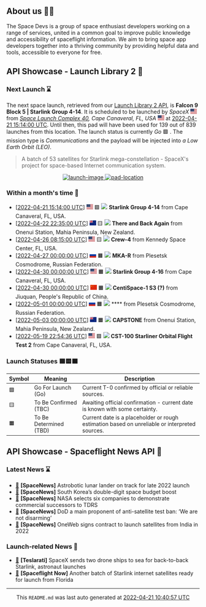 ## About us 🧑‍🚀
The Space Devs is a group of space enthusiast developers working on a range of
services, united in a common goal to improve public knowledge and accessibility
of spaceflight information. We aim to bring space app developers together into a
thriving community by providing helpful data and tools, accessible to everyone
for free.

## API Showcase - Launch Library 2 🚀

### Next Launch ⌛
The next space launch, retrieved from our
<a href="https://thespacedevs.com/llapi">Launch Library 2 API</a>, is
**Falcon 9 Block 5 | Starlink Group 4-14**. It is scheduled to be launched by *SpaceX*
<img width="17" src="https://raw.githubusercontent.com/lipis/flag-icons/main/flags/4x3/us.svg" />
from *<a href="https://en.wikipedia.org/wiki/Cape_Canaveral_Air_Force_Station_Space_Launch_Complex_40">Space Launch Complex 40</a>, Cape Canaveral, FL, USA*
<img width="17" src="https://raw.githubusercontent.com/lipis/flag-icons/main/flags/4x3/us.svg" />
at <a href="https://www.timeanddate.com/worldclock/fixedtime.html?iso=20220421T151400">2022-04-21 15:14:00 UTC</a>.  Until
then, this pad will have been used for 139
out of 839 launches from this location. The launch status is currently
*Go* 🟩 . The mission type is
*Communications* and the payload will be injected
into *a Low Earth Orbit
(LEO)*.
<br>
<blockquote>
  A batch of 53 satellites for Starlink mega-constellation - SpaceX's project for space-based Internet communication system.
</blockquote>

<p float="left" align="center">
  <a href="https://en.wikipedia.org/wiki/Falcon_9" >
    <img alt="launch-image" height="200" src="https://spacelaunchnow-prod-east.nyc3.digitaloceanspaces.com/media/launch_images/falcon2520925_image_20220420231830.jpeg" />
  </a>
  <a href="http://maps.google.com/maps?q=28.56194122,-80.57735736" >
    <img alt="pad-location" height="200" src="https://spacelaunchnow-prod-east.nyc3.digitaloceanspaces.com/media/launch_images/location_12_20200803142519.jpg"  />
  </a>
</p>

### Within a month's time 📅
- \[<a href="https://www.timeanddate.com/worldclock/fixedtime.html?iso=20220421T151400">2022-04-21 15:14:00 UTC</a>\]  <img width="17" src="https://raw.githubusercontent.com/lipis/flag-icons/main/flags/4x3/us.svg" /> 🟩  <a href="https://www.google.com/calendar/render?action=TEMPLATE&text=Falcon 9 Block 5 | Starlink Group 4-14&location=Cape Canaveral, FL, USA&dates=20220421T151400Z%2F20220421T151400Z"><img border="0" width="15" src="https://upload.wikimedia.org/wikipedia/commons/a/a5/Google_Calendar_icon_%282020%29.svg"></a> **Starlink Group 4-14** from Cape Canaveral, FL, USA.
- \[<a href="https://www.timeanddate.com/worldclock/fixedtime.html?iso=20220422T223500">2022-04-22 22:35:00 UTC</a>\]  <img width="17" src="https://raw.githubusercontent.com/lipis/flag-icons/main/flags/4x3/nz.svg" /> 🟨  <a href="https://www.google.com/calendar/render?action=TEMPLATE&text=Electron | There and Back Again&location=Onenui Station, Mahia Peninsula, New Zealand&dates=20220422T223500Z%2F20220423T004000Z"><img border="0" width="15" src="https://upload.wikimedia.org/wikipedia/commons/a/a5/Google_Calendar_icon_%282020%29.svg"></a> **There and Back Again** from Onenui Station, Mahia Peninsula, New Zealand.
- \[<a href="https://www.timeanddate.com/worldclock/fixedtime.html?iso=20220426T081500">2022-04-26 08:15:00 UTC</a>\]  <img width="17" src="https://raw.githubusercontent.com/lipis/flag-icons/main/flags/4x3/us.svg" /> 🟨  <a href="https://www.google.com/calendar/render?action=TEMPLATE&text=Falcon 9 Block 5 | Crew-4&location=Kennedy Space Center, FL, USA&dates=20220426T081500Z%2F20220426T081500Z"><img border="0" width="15" src="https://upload.wikimedia.org/wikipedia/commons/a/a5/Google_Calendar_icon_%282020%29.svg"></a> **Crew-4** from Kennedy Space Center, FL, USA.
- \[<a href="https://www.timeanddate.com/worldclock/fixedtime.html?iso=20220427T000000">2022-04-27 00:00:00 UTC</a>\]  <img width="17" src="https://raw.githubusercontent.com/lipis/flag-icons/main/flags/4x3/ru.svg" /> 🟧  <a href="https://www.google.com/calendar/render?action=TEMPLATE&text=Angara 1.2 | MKA-R&location=Plesetsk Cosmodrome, Russian Federation&dates=20220427T000000Z%2F20220427T000000Z"><img border="0" width="15" src="https://upload.wikimedia.org/wikipedia/commons/a/a5/Google_Calendar_icon_%282020%29.svg"></a> **MKA-R** from Plesetsk Cosmodrome, Russian Federation.
- \[<a href="https://www.timeanddate.com/worldclock/fixedtime.html?iso=20220430T000000">2022-04-30 00:00:00 UTC</a>\]  <img width="17" src="https://raw.githubusercontent.com/lipis/flag-icons/main/flags/4x3/us.svg" /> 🟧  <a href="https://www.google.com/calendar/render?action=TEMPLATE&text=Falcon 9 Block 5 | Starlink Group 4-16&location=Cape Canaveral, FL, USA&dates=20220430T000000Z%2F20220430T000000Z"><img border="0" width="15" src="https://upload.wikimedia.org/wikipedia/commons/a/a5/Google_Calendar_icon_%282020%29.svg"></a> **Starlink Group 4-16** from Cape Canaveral, FL, USA.
- \[<a href="https://www.timeanddate.com/worldclock/fixedtime.html?iso=20220430T000000">2022-04-30 00:00:00 UTC</a>\]  <img width="17" src="https://raw.githubusercontent.com/lipis/flag-icons/main/flags/4x3/cn.svg" /> 🟧  <a href="https://www.google.com/calendar/render?action=TEMPLATE&text=Kuaizhou 1A | CentiSpace-1 S3 (?)&location=Jiuquan, People&#x27;s Republic of China&dates=20220430T000000Z%2F20220430T000000Z"><img border="0" width="15" src="https://upload.wikimedia.org/wikipedia/commons/a/a5/Google_Calendar_icon_%282020%29.svg"></a> **CentiSpace-1 S3 (?)** from Jiuquan, People's Republic of China.
- \[<a href="https://www.timeanddate.com/worldclock/fixedtime.html?iso=20220501T000000">2022-05-01 00:00:00 UTC</a>\]  <img width="17" src="https://raw.githubusercontent.com/lipis/flag-icons/main/flags/4x3/ru.svg" /> 🟧  <a href="https://www.google.com/calendar/render?action=TEMPLATE&text=Soyuz 2.1b/Fregat | Glonass-K2&location=Plesetsk Cosmodrome, Russian Federation&dates=20220501T000000Z%2F20220501T000000Z"><img border="0" width="15" src="https://upload.wikimedia.org/wikipedia/commons/a/a5/Google_Calendar_icon_%282020%29.svg"></a> **** from Plesetsk Cosmodrome, Russian Federation.
- \[<a href="https://www.timeanddate.com/worldclock/fixedtime.html?iso=20220503T000000">2022-05-03 00:00:00 UTC</a>\]  <img width="17" src="https://raw.githubusercontent.com/lipis/flag-icons/main/flags/4x3/nz.svg" /> 🟧  <a href="https://www.google.com/calendar/render?action=TEMPLATE&text=Electron | CAPSTONE&location=Onenui Station, Mahia Peninsula, New Zealand&dates=20220503T000000Z%2F20220503T000000Z"><img border="0" width="15" src="https://upload.wikimedia.org/wikipedia/commons/a/a5/Google_Calendar_icon_%282020%29.svg"></a> **CAPSTONE** from Onenui Station, Mahia Peninsula, New Zealand.
- \[<a href="https://www.timeanddate.com/worldclock/fixedtime.html?iso=20220519T225436">2022-05-19 22:54:36 UTC</a>\]  <img width="17" src="https://raw.githubusercontent.com/lipis/flag-icons/main/flags/4x3/us.svg" /> 🟩  <a href="https://www.google.com/calendar/render?action=TEMPLATE&text=Atlas V N22 | CST-100 Starliner Orbital Flight Test 2&location=Cape Canaveral, FL, USA&dates=20220519T225436Z%2F20220519T225436Z"><img border="0" width="15" src="https://upload.wikimedia.org/wikipedia/commons/a/a5/Google_Calendar_icon_%282020%29.svg"></a> **CST-100 Starliner Orbital Flight Test 2** from Cape Canaveral, FL, USA.


### Launch Statuses 🟩🟨🟧
<p align="center">
    <table class="tg">
    <thead>
      <tr>
        <th class="tg-0pky">Symbol</th>
        <th class="tg-0pky">Meaning</th>
        <th class="tg-0pky">Description</th>
      </tr>
    </thead>
    <tbody>
      <tr>
        <td class="tg-0pky">🟩</td>
        <td class="tg-0pky">Go For Launch (Go)</td>
        <td class="tg-0pky">Current T-0 confirmed by official or reliable sources.</td>
      </tr>
      <tr>
        <td class="tg-0pky">🟨</td>
        <td class="tg-0pky">To Be Confirmed (TBC)</td>
        <td class="tg-0pky">Awaiting official confirmation - current date is known with some certainty.</td>
      </tr>
      <tr>
        <td class="tg-0pky">🟧</td>
        <td class="tg-0pky">To Be Determined (TBD)</td>
        <td class="tg-0pky">Current date is a placeholder or rough estimation based on unreliable or interpreted sources.</td>
      </tr>
    </tbody>
    </table>
</p>

## API Showcase - Spaceflight News API 📰

### Latest News ⌛
- <a href="https://spacenews.com/astrobotic-lunar-lander-on-track-for-late-2022-launch/" >🔗</a> **[SpaceNews]** Astrobotic lunar lander on track for late 2022 launch
- <a href="https://spacenews.com/south-koreas-double-digit-space-budget-boost/" >🔗</a> **[SpaceNews]** South Korea’s double-digit space budget boost
- <a href="https://spacenews.com/nasa-selects-six-companies-to-demonstrate-commercial-successors-to-tdrs/" >🔗</a> **[SpaceNews]** NASA selects six companies to demonstrate commercial successors to TDRS
- <a href="https://spacenews.com/dod-a-main-proponent-of-anti-satellite-test-ban-we-are-not-disarming/" >🔗</a> **[SpaceNews]** DoD a main proponent of anti-satellite test ban: ‘We are not disarming’
- <a href="https://spacenews.com/oneweb-signs-contract-to-launch-satellites-from-india-in-2022/" >🔗</a> **[SpaceNews]** OneWeb signs contract to launch satellites from India in 2022


### Launch-related News 🚀

- <a href="https://www.teslarati.com/spacex-back-to-back-starlink-crew-dragon-launch-2022/" >🔗</a> **[Teslarati]** SpaceX sends two drone ships to sea for back-to-back Starlink, astronaut launches
- <a href="https://spaceflightnow.com/2022/04/20/another-batch-of-starlink-internet-satellites-ready-for-launch-from-cape-canaveral/" >🔗</a> **[Spaceflight Now]** Another batch of Starlink internet satellites ready for launch from Florida


<hr>
  <div align="center">
  This <code>README.md</code> was last auto generated at <a href="https://www.timeanddate.com/worldclock/fixedtime.html?iso=20220421T104057">2022-04-21 10:40:57 UTC</a>
  <br>
  <!-- <a href="https://medium.com/@g.h.garrett" target="_blank">Learn to add space launches to your profile here!</a> -->
</div>